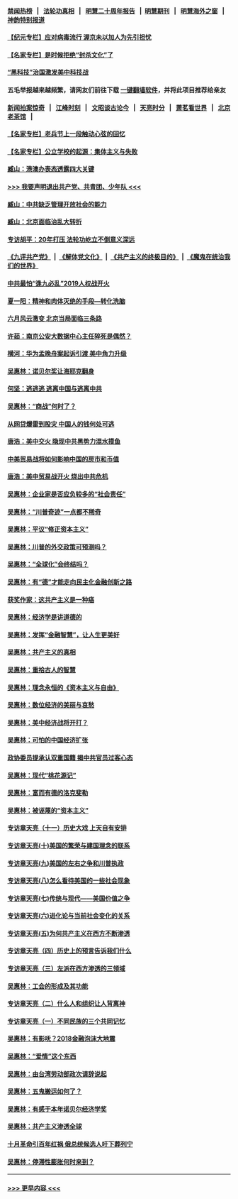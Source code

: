 #### [禁闻热榜](热点新闻.md?=0)  &nbsp;&nbsp;|&nbsp;&nbsp; [法轮功真相](https://github.com/gfw-breaker/truth/blob/master/README.md?=0) &nbsp;&nbsp;|&nbsp;&nbsp; [明慧二十周年报告](https://github.com/gfw-breaker/mh-reports/blob/master/README.md?=0) &nbsp;&nbsp;|&nbsp;&nbsp;[明慧期刊](https://github.com/gfw-breaker/mh-qikan) &nbsp;&nbsp;|&nbsp;&nbsp; [明慧海外之窗](https://github.com/gfw-breaker/mh-news/blob/master/README.md?=0) &nbsp;&nbsp;|&nbsp;&nbsp; [神韵特别报道](https://github.com/gfw-breaker/mh-news/blob/master/shenyun.md?=0)
#### [【纪元专栏】应对病毒流行 渥京未以加人为先引担忧](../pages/nsc423/n11875714.md?t=03092003) 
#### [【名家专栏】是时候拒绝“封杀文化”了](../pages/nsc423/n11814093.md?t=03092003) 
#### [“黑科技”治国激发美中科技战](../pages/nsc423/n11638056.md?t=03092003) 
#### 五毛举报越来越频繁，请网友们前往下载 [一键翻墙软件](https://github.com/gfw-breaker/ssr-accounts)，并将此项目推荐给亲友
#### [新闻拍案惊奇](https://github.com/gfw-breaker/banned-news/blob/master/pages/link4.md) &nbsp;&nbsp;|&nbsp;&nbsp; [江峰时刻](https://github.com/gfw-breaker/banned-news/blob/master/pages/link4.md) &nbsp;&nbsp;|&nbsp;&nbsp; [文昭谈古论今](https://github.com/gfw-breaker/banned-news/blob/master/pages/link4.md) &nbsp;&nbsp;|&nbsp;&nbsp; [天亮时分](https://github.com/gfw-breaker/banned-news/blob/master/pages/link4.md) &nbsp;&nbsp;|&nbsp;&nbsp; [萧茗看世界](https://github.com/gfw-breaker/banned-news/blob/master/pages/link4.md) &nbsp;&nbsp;|&nbsp;&nbsp; [北京老茶馆](https://github.com/gfw-breaker/banned-news/blob/master/pages/link4.md) &nbsp;&nbsp;|&nbsp;&nbsp; 
#### [【名家专栏】老兵节上一段触动心弦的回忆](../pages/nsc423/n11646016.md?t=03092003) 
#### [【名家专栏】公立学校的起源：集体主义与失败](../pages/nsc423/n11601833.md?t=03092003) 
#### [臧山：港澳办表态透露四大关键](../pages/nsc423/n11421628.md?t=03092003) 
#### [>>> 我要声明退出共产党、共青团、少年队 <<<](https://github.com/begood0513/goodnews/blob/master/quit/letter.md) 
#### [臧山：中共缺乏管理开放社会的能力](../pages/nsc423/n11407457.md?t=03092003) 
#### [臧山：北京面临治乱大转折](../pages/nsc423/n11406895.md?t=03092003) 
#### [专访胡平：20年打压 法轮功屹立不倒意义深远](../pages/nsc423/n11398800.md?t=03092003) 
#### [《九评共产党》](https://github.com/begood0513/9ping.md/blob/master/README.md) &nbsp;|&nbsp; [《解体党文化》](../../../../jtdwh.md/blob/master/README.md)  &nbsp;|&nbsp; [《共产主义的终极目的》](../../../../gczydzjmd.md/blob/master/README.md) &nbsp;|&nbsp; [《魔鬼在统治我们的世界》](../../../../mgztzwmdsj.md/blob/master/README.md) 
#### [中共最怕“逢九必乱”2019人权战开火](../pages/nsc423/n11385248.md?t=03092003) 
#### [夏一阳：精神和肉体灭绝的手段—转化洗脑](../pages/nsc423/n11368250.md?t=03092003) 
#### [六月风云激变 北京当局面临三条路](../pages/nsc423/n11313668.md?t=03092003) 
#### [许茹：南京公安大数据中心主任猝死是偶然？](../pages/nsc423/n11064744.md?t=03092003) 
#### [横河：华为孟晚舟案起诉引渡 美中角力升级](../pages/nsc423/n11027230.md?t=03092003) 
#### [吴惠林：诺贝尔奖让海耶克翻身](../pages/nsc423/n10890049.md?t=03092003) 
#### [何坚：逃逃逃 逃离中国与逃离中共](../pages/nsc423/n10592891.md?t=03092003) 
#### [吴惠林：“商战”何时了？](../pages/nsc423/n10573558.md?t=03092003) 
#### [从网贷爆雷到股灾 中国人的钱何处可逃](../pages/nsc423/n10572800.md?t=03092003) 
#### [唐浩：美中交火 隐现中共黑势力混水摸鱼](../pages/nsc423/n10544040.md?t=03092003) 
#### [中美贸易战将如何影响中国的房市和币值](../pages/nsc423/n10543697.md?t=03092003) 
#### [唐浩：美中贸易战开火 烧出中共危机](../pages/nsc423/n10540126.md?t=03092003) 
#### [吴惠林：企业家是否应负较多的“社会责任”](../pages/nsc423/n10535022.md?t=03092003) 
#### [吴惠林：“川普奇迹”一点都不稀奇](../pages/nsc423/n10512808.md?t=03092003) 
#### [吴惠林：平议“修正资本主义”](../pages/nsc423/n10495724.md?t=03092003) 
#### [吴惠林：川普的外交政策可预测吗？](../pages/nsc423/n10462387.md?t=03092003) 
#### [吴惠林：“全球化”会终结吗？](../pages/nsc423/n10452838.md?t=03092003) 
#### [吴惠林：有“德”才能走向民主化金融创新之路](../pages/nsc423/n10432292.md?t=03092003) 
#### [获奖作家：这共产主义是一种癌](../pages/nsc423/n10431541.md?t=03092003) 
#### [吴惠林：经济学是讲道德的](../pages/nsc423/n10398014.md?t=03092003) 
#### [吴惠林：发挥“金融智慧”，让人生更美好](../pages/nsc423/n10375019.md?t=03092003) 
#### [吴惠林：共产主义的真相](../pages/nsc423/n10351394.md?t=03092003) 
#### [吴惠林：重拾古人的智慧](../pages/nsc423/n10337691.md?t=03092003) 
#### [吴惠林：理念永恒的《资本主义与自由》](../pages/nsc423/n10316274.md?t=03092003) 
#### [吴惠林：数位经济的美丽与哀愁](../pages/nsc423/n10292946.md?t=03092003) 
#### [吴惠林：美中经济战将开打？](../pages/nsc423/n10258825.md?t=03092003) 
#### [吴惠林：可怕的中国经济扩张](../pages/nsc423/n10219147.md?t=03092003) 
#### [政协委员提承认双重国籍 揭中共官员过客心态](../pages/nsc423/n10208809.md?t=03092003) 
#### [吴惠林：现代“桃花源记”](../pages/nsc423/n10185234.md?t=03092003) 
#### [吴惠林：富而有德的洛克斐勒](../pages/nsc423/n10142264.md?t=03092003) 
#### [吴惠林：被诬蔑的“资本主义”](../pages/nsc423/n10124816.md?t=03092003) 
#### [专访章天亮（十一）历史大戏 上天自有安排](../pages/nsc423/n10094905.md?t=03092003) 
#### [专访章天亮(十)美国的繁荣与建国理念的联系](../pages/nsc423/n10094899.md?t=03092003) 
#### [专访章天亮(九)美国的左右之争和川普执政](../pages/nsc423/n10094889.md?t=03092003) 
#### [专访章天亮(八)怎么看待美国的一些社会现象](../pages/nsc423/n10094857.md?t=03092003) 
#### [专访章天亮(七)传统与现代——美国价值之争](../pages/nsc423/n10093140.md?t=03092003) 
#### [专访章天亮(六)进化论与当前社会变化的关系](../pages/nsc423/n10092036.md?t=03092003) 
#### [专访章天亮(五)为何共产主义在西方不断渗透](../pages/nsc423/n10083620.md?t=03092003) 
#### [专访章天亮（四）历史上的预言告诉我们什么](../pages/nsc423/n10083606.md?t=03092003) 
#### [专访章天亮（三）左派在西方渗透的三领域](../pages/nsc423/n10081115.md?t=03092003) 
#### [吴惠林：工会的形成及其功能](../pages/nsc423/n10080633.md?t=03092003) 
#### [专访章天亮（二）什么人和组织让人背离神](../pages/nsc423/n10076637.md?t=03092003) 
#### [专访章天亮（一）不同民族的三个共同记忆](../pages/nsc423/n10074188.md?t=03092003) 
#### [吴惠林：有影呒？2018金融泡沫大地震](../pages/nsc423/n10040534.md?t=03092003) 
#### [吴惠林：“爱情”这个东西](../pages/nsc423/n10019423.md?t=03092003) 
#### [吴惠林：由台湾劳动部政次请辞说起](../pages/nsc423/n9979679.md?t=03092003) 
#### [吴惠林：五鬼搬运如何了？](../pages/nsc423/n9925338.md?t=03092003) 
#### [吴惠林：有感于本年诺贝尔经济学奖](../pages/nsc423/n9871883.md?t=03092003) 
#### [吴惠林：共产主义渗透全球](../pages/nsc423/n9812748.md?t=03092003) 
#### [十月革命引百年红祸 俄总统候选人吁下葬列宁](../pages/nsc423/n9810182.md?t=03092003) 
#### [吴惠林：停滞性膨胀何时来到？](../pages/nsc423/n9764136.md?t=03092003) 

----
#### [ >>> 更早内容 <<< ](../indexes/nsc423-earlier.md)
